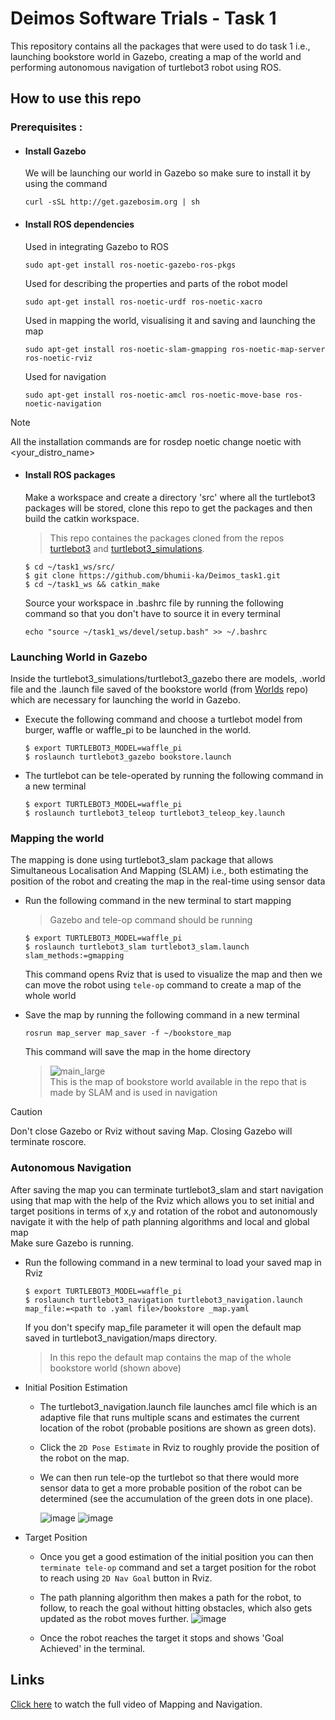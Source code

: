 # Deimos Software Trials - Task 1
This repository contains all the packages that were used to do task 1 i.e., launching bookstore world in Gazebo, creating a map of the world and performing autonomous navigation of turtlebot3 robot using ROS.
## How to use this repo
### Prerequisites :
- #### Install Gazebo
  We will be launching our world in Gazebo so make sure to install it by using the command 
  ```
  curl -sSL http://get.gazebosim.org | sh
  ```
- #### Install ROS dependencies
  Used in integrating Gazebo to ROS
  ```
  sudo apt-get install ros-noetic-gazebo-ros-pkgs
  ```
  Used for describing the properties and parts of the robot model
  ```
  sudo apt-get install ros-noetic-urdf ros-noetic-xacro
  ```
  Used in mapping the world, visualising it and saving and launching the map
  ```
  sudo apt-get install ros-noetic-slam-gmapping ros-noetic-map-server ros-noetic-rviz
  ```
  Used for navigation
  ```
  sudo apt-get install ros-noetic-amcl ros-noetic-move-base ros-noetic-navigation
  ```
> [!NOTE]
> All the installation commands are for rosdep noetic change noetic with <your_distro_name>
- #### Install ROS packages
  Make a workspace and create a directory 'src' where all the turtlebot3 packages will be stored, clone this repo to get the packages and then build the catkin workspace.
  > This repo containes the packages cloned from the repos [turtlebot3](https://github.com/ROBOTIS-GIT/turtlebot3.git) and [turtlebot3_simulations](https://github.com/ROBOTIS-GIT/turtlebot3_simulations.git).
  
  ```
  $ cd ~/task1_ws/src/
  $ git clone https://github.com/bhumii-ka/Deimos_task1.git
  $ cd ~/task1_ws && catkin_make
  ```
  Source your workspace in .bashrc file by running the following command so that you don't have to source it in every terminal
  ```
  echo "source ~/task1_ws/devel/setup.bash" >> ~/.bashrc
  ```
### Launching World in Gazebo
Inside the turtlebot3_simulations/turtlebot3_gazebo there are models, .world file and the .launch file saved of the bookstore world (from [Worlds](https://github.com/mlherd/Dataset-of-Gazebo-Worlds-Models-and-Maps) repo) which are necessary for launching the world in Gazebo. <br>

- Execute the following command and choose a turtlebot model from burger, waffle or waffle_pi to be launched in the world.
  ```
  $ export TURTLEBOT3_MODEL=waffle_pi
  $ roslaunch turtlebot3_gazebo bookstore.launch
  ```

- The turtlebot can be tele-operated by running the following command in a new terminal
  ```
  $ export TURTLEBOT3_MODEL=waffle_pi
  $ roslaunch turtlebot3_teleop turtlebot3_teleop_key.launch
  ```
### Mapping the world
The mapping is done using turtlebot3_slam package that allows Simultaneous Localisation And Mapping (SLAM) i.e., both estimating the position of the robot and creating the map in the real-time using sensor data

- Run the following command in the new terminal to start mapping
  > Gazebo and tele-op command should be running
  
  ```
  $ export TURTLEBOT3_MODEL=waffle_pi
  $ roslaunch turtlebot3_slam turtlebot3_slam.launch slam_methods:=gmapping
  ```
  This command opens Rviz that is used to visualize the map and then we can move the robot using ```tele-op``` command to create a map of the whole world
  
- Save the map by running the following command in a new terminal
  
  ```
  rosrun map_server map_saver -f ~/bookstore_map
  ```
  This command will save the map in the home directory
  > ![main_large](https://github.com/bhumii-ka/Deimos_task1/assets/151030407/b59dd978-a916-472c-b608-9eb73352b7f2)<br>
  > This is the map of bookstore world available in the repo that is made by SLAM and is used in navigation

> [!Caution]
> Don't close Gazebo or Rviz without saving Map. Closing Gazebo will terminate roscore.


### Autonomous Navigation
After saving the map you can terminate turtlebot3_slam and start navigation using that map with the help of the Rviz which allows you to set initial and target positions in terms of x,y and rotation of the robot and autonomously navigate it with the help of path planning algorithms and local and global map
<br>Make sure Gazebo is running.
- Run the following command in a new terminal to load your saved map in Rviz
  ```
  $ export TURTLEBOT3_MODEL=waffle_pi
  $ roslaunch turtlebot3_navigation turtlebot3_navigation.launch map_file:=<path to .yaml file>/bookstore _map.yaml
  ```
  If you don't specify map_file parameter it will open the default map saved in turtlebot3_navigation/maps directory.
  > In this repo the default map contains the map of the whole bookstore world (shown above)
  
- Initial Position Estimation
  
  - The turtlebot3_navigation.launch file launches amcl file which is an adaptive file that runs multiple scans and estimates the current location of the robot (probable positions are shown as green dots).
  - Click the ```2D Pose Estimate``` in Rviz to roughly provide the position of the robot on the map.
  - We can then run tele-op the turtlebot so that there would more sensor data to get a more probable position of the robot can be determined (see the accumulation of the green dots in one place).
    
    ![image](https://github.com/bhumii-ka/Deimos_task1/assets/151030407/d141437a-d704-4c6e-a51d-b2a03eb60654) ![image](https://github.com/bhumii-ka/Deimos_task1/assets/151030407/5f23d693-ccb1-4177-bc62-8f5236424aa8)




- Target Position
  
  - Once you get a good estimation of the initial position you can then `terminate tele-op` command and set a target position for the robot to reach using ```2D Nav Goal``` button in Rviz.
  - The path planning algorithm then makes a path for the robot, to follow, to reach the goal without hitting obstacles, which also gets updated as the robot moves further.
    ![image](https://github.com/bhumii-ka/Deimos_task1/assets/151030407/5920dd67-1152-4d67-98f0-03028ec665d3)

  - Once the robot reaches the target it stops and shows 'Goal Achieved' in the terminal.
  
## Links 
[Click here](https://youtu.be/bKoAFWC1rpA) to watch the full video of Mapping and Navigation.

